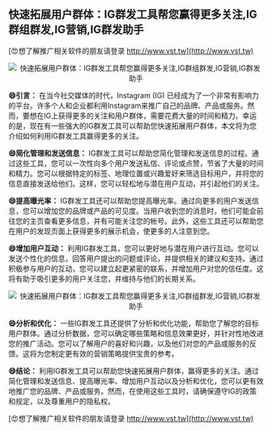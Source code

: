 ## **快速拓展用户群体：IG群发工具帮您赢得更多关注,IG群组群发,IG营销,IG群发助手**

[😍想了解推广相关软件的朋友请登录 http://www.vst.tw](http://www.vst.tw)

 <center><img src="https://vst.tw/MP4/tuiguang/png/4.png" alt="快速拓展用户群体：IG群发工具帮您赢得更多关注,IG群组群发,IG营销,IG群发助手"></center>

**😄引言：**
在当今社交媒体的时代，Instagram (IG) 已经成为了一个非常有影响力的平台。许多个人和企业都利用Instagram来推广自己的品牌、产品或服务。然而，要想在IG上获得更多的关注和用户群体，需要花费大量的时间和精力。幸运的是，现在有一些强大的IG群发工具可以帮助您快速拓展用户群体，本文将为您介绍如何利用IG群发工具赢得更多的关注。

**😄简化管理和发送信息：**
IG群发工具可以帮助您简化管理和发送信息的过程。通过这些工具，您可以一次性向多个用户发送私信、评论或点赞，节省了大量的时间和精力。您可以根据特定的标签、地理位置或兴趣爱好来筛选目标用户，并将您的信息直接发送给他们。这样，您可以轻松地与潜在用户互动，并引起他们的关注。

**😄提高曝光率：**
IG群发工具还可以帮助您提高曝光率。通过向更多的用户发送信息，您可以增加您的品牌或产品的可见度。当用户收到您的消息时，他们可能会前往您的主页查看更多信息，并有可能关注您的帐号。此外，这些工具还可以帮助您在用户的发现页面上获得更多的展示机会，使更多的人注意到您。

**😄增加用户互动：**
利用IG群发工具，您可以更好地与潜在用户进行互动。您可以发送个性化的信息，回答用户提出的问题或评论，并提供相关的建议和支持。通过积极参与用户的互动，您可以建立起更紧密的联系，并增加用户对您的信任度。这将有助于吸引更多的用户关注您，并维持与他们的长期关系。

 <center><img src="https://vst.tw/MP4/tuiguang/png/3.png" alt="快速拓展用户群体：IG群发工具帮您赢得更多关注,IG群组群发,IG营销,IG群发助手"></center>

**😄分析和优化：**
一些IG群发工具还提供了分析和优化功能，帮助您了解您的目标用户群体。通过分析数据，您可以确定哪些策略和信息效果更好，并针对性地改进您的推广活动。您可以了解用户的喜好和兴趣，以及他们对您的产品或服务的反馈。这将为您制定更有效的营销策略提供宝贵的参考。

**😄结论：**
利用IG群发工具可以帮助您快速拓展用户群体，赢得更多的关注。通过简化管理和发送信息、提高曝光率、增加用户互动以及分析和优化，您可以更有效地推广您的品牌、产品或服务。然而，在使用这些工具时，请确保遵守IG的政策和规定，以及尊重用户的隐私权。

[😍想了解推广相关软件的朋友请登录 http://www.vst.tw](http://www.vst.tw)



